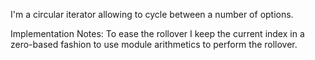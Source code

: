 I'm a circular iterator allowing to cycle between a number of options.

Implementation Notes:
	To ease the rollover I keep the current index in a zero-based fashion to use module arithmetics to perform the rollover.